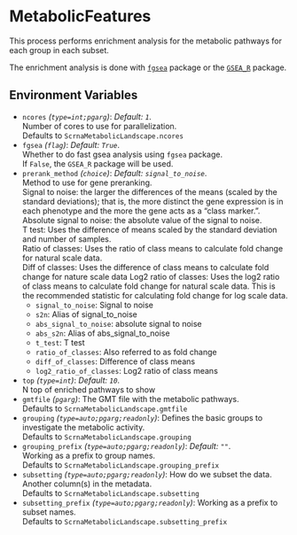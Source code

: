 # MetabolicFeatures

This process performs enrichment analysis for the metabolic pathways for each group in each subset.

The enrichment analysis is done with [`fgsea`](https://bioconductor.org/packages/release/bioc/html/fgsea.html)
package or the [`GSEA_R`](https://github.com/GSEA-MSigDB/GSEA_R) package.<br />

## Environment Variables

- `ncores` *(`type=int;pgarg`)*: *Default: `1`*. <br />
    Number of cores to use for parallelization.<br />
    Defaults to `ScrnaMetabolicLandscape.ncores`
- `fgsea` *(`flag`)*: *Default: `True`*. <br />
    Whether to do fast gsea analysis using `fgsea` package.<br />
    If `False`, the `GSEA_R` package will be used.<br />
- `prerank_method` *(`choice`)*: *Default: `signal_to_noise`*. <br />
    Method to use for gene preranking.<br />
    Signal to noise: the larger the differences of the means
    (scaled by the standard deviations); that is, the more distinct
    the gene expression is in each phenotype and the more the gene
    acts as a “class marker.”.<br />
    Absolute signal to noise: the absolute value of the signal to
    noise.<br />
    T test: Uses the difference of means scaled by the standard
    deviation and number of samples.<br />
    Ratio of classes: Uses the ratio of class means to calculate
    fold change for natural scale data.<br />
    Diff of classes: Uses the difference of class means to calculate
    fold change for nature scale data
    Log2 ratio of classes: Uses the log2 ratio of class means to
    calculate fold change for natural scale data. This is the
    recommended statistic for calculating fold change for log scale
    data.<br />
    - `signal_to_noise`:
        Signal to noise
    - `s2n`:
        Alias of signal_to_noise
    - `abs_signal_to_noise`:
        absolute signal to noise
    - `abs_s2n`:
        Alias of abs_signal_to_noise
    - `t_test`:
        T test
    - `ratio_of_classes`:
        Also referred to as fold change
    - `diff_of_classes`:
        Difference of class means
    - `log2_ratio_of_classes`:
        Log2 ratio of class means
- `top` *(`type=int`)*: *Default: `10`*. <br />
    N top of enriched pathways to show
- `gmtfile` *(`pgarg`)*:
    The GMT file with the metabolic pathways.<br />
    Defaults to `ScrnaMetabolicLandscape.gmtfile`
- `grouping` *(`type=auto;pgarg;readonly`)*:
    Defines the basic groups to
    investigate the metabolic activity.<br />
    Defaults to `ScrnaMetabolicLandscape.grouping`
- `grouping_prefix` *(`type=auto;pgarg;readonly`)*: *Default: `""`*. <br />
    Working as a prefix to
    group names.<br />
    Defaults to `ScrnaMetabolicLandscape.grouping_prefix`
- `subsetting` *(`type=auto;pgarg;readonly`)*:
    How do we subset the data.<br />
    Another column(s) in the metadata.<br />
    Defaults to `ScrnaMetabolicLandscape.subsetting`
- `subsetting_prefix` *(`type=auto;pgarg;readonly`)*:
    Working as a prefix to
    subset names.<br />
    Defaults to `ScrnaMetabolicLandscape.subsetting_prefix`

